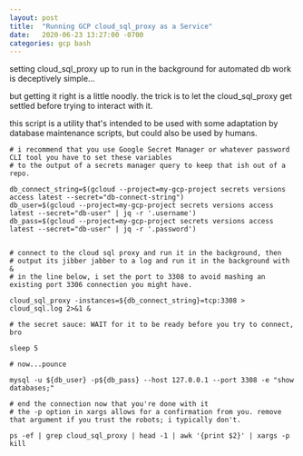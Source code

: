 ```yaml
---
layout: post
title:  "Running GCP cloud_sql_proxy as a Service"
date:   2020-06-23 13:27:00 -0700
categories: gcp bash
---
```


setting cloud_sql_proxy up to run in the background for automated db work is deceptively simple...

but getting it right is a little noodly. the trick is to let the cloud_sql_proxy get settled before trying to interact with it. 

this script is a utility that's intended to be used with some adaptation by database maintenance scripts, but could also be used by humans. 

```
# i recommend that you use Google Secret Manager or whatever password CLI tool you have to set these variables
# to the output of a secrets manager query to keep that ish out of a repo.

db_connect_string=$(gcloud --project=my-gcp-project secrets versions access latest --secret="db-connect-string")
db_user=$(gcloud --project=my-gcp-project secrets versions access latest --secret="db-user" | jq -r '.username')
db_pass=$(gcloud --project=my-gcp-project secrets versions access latest --secret="db-user" | jq -r '.password')


# connect to the cloud sql proxy and run it in the background, then
# output its jibber jabber to a log and run it in the background with &
# in the line below, i set the port to 3308 to avoid mashing an existing port 3306 connection you might have.

cloud_sql_proxy -instances=${db_connect_string}=tcp:3308 > cloud_sql.log 2>&1 &

# the secret sauce: WAIT for it to be ready before you try to connect, bro

sleep 5

# now...pounce

mysql -u ${db_user} -p${db_pass} --host 127.0.0.1 --port 3308 -e "show databases;"

# end the connection now that you're done with it
# the -p option in xargs allows for a confirmation from you. remove that argument if you trust the robots; i typically don't.

ps -ef | grep cloud_sql_proxy | head -1 | awk '{print $2}' | xargs -p kill
```